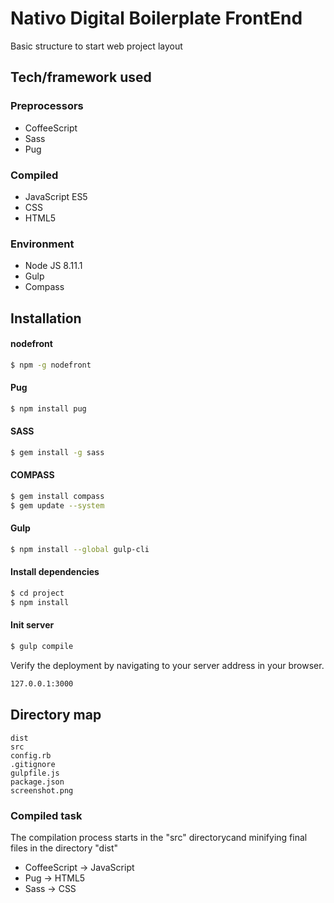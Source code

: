 # Nativo Digital Boilerplate FrontEnd

Basic structure to start web project layout

## Tech/framework used
### Preprocessors
  - CoffeeScript
  - Sass
  - Pug
### Compiled
  - JavaScript ES5
  - CSS
  - HTML5
### Environment
  - Node JS 8.11.1
  - Gulp
  - Compass

## Installation

#### nodefront
  ```sh
$ npm -g nodefront
```

#### Pug
  ```sh
$ npm install pug
```
#### SASS
  ```sh
$ gem install -g sass
```
#### COMPASS
  ```sh
$ gem install compass
$ gem update --system
```
#### Gulp
  ```sh
$ npm install --global gulp-cli
```

#### Install dependencies
  ```sh
 $ cd project
$ npm install
```

#### Init server
  ```sh
 $ gulp compile
```
Verify the deployment by navigating to your server address in your browser.

  ```sh
 127.0.0.1:3000
```

## Directory map

    dist
    src
    config.rb
    .gitignore
    gulpfile.js
    package.json
    screenshot.png

### Compiled task
The compilation process starts in the "src" directorycand minifying final files in the directory "dist"
  - CoffeeScript -> JavaScript
  - Pug -> HTML5
  - Sass -> CSS